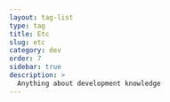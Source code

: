 ```yaml
---
layout: tag-list
type: tag
title: Etc
slug: etc
category: dev
order: 7
sidebar: true
description: >
  Anything about development knowledge
---
```

